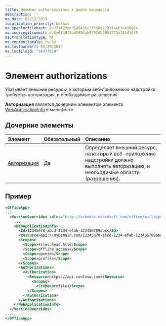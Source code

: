 ```yaml
---
title: Элемент authorizations в файле манифеста
description: ''
ms.date: 08/12/2019
localization_priority: Normal
ms.openlocfilehash: 6a271423ddd549431c2f580e2793faab3c49090e
ms.sourcegitcommit: da8e6148f4bd9884ab9702db3033273a383d15f0
ms.translationtype: MT
ms.contentlocale: ru-RU
ms.lasthandoff: 08/20/2019
ms.locfileid: "36477959"
---
```

# <a name="authorizations-element"></a>Элемент authorizations

Указывает внешние ресурсы, к которым веб-приложению надстройки требуется авторизация, и необходимые разрешения.

**Авторизация** является дочерним элементом элемента [WebApplicationInfo](webapplicationinfo.md) в манифесте.

## <a name="child-elements"></a>Дочерние элементы

|  Элемент |  Обязательный  |  Описание  |
|:-----|:-----|:-----|
|  [Авторизация](authorization.md)                |  Да     |   Определяет внешний ресурс, на который веб-приложение надстройки должно выполнять авторизацию, и необходимые области (разрешения). |

## <a name="example"></a>Пример

```xml
<OfficeApp>
...
  <VersionOverrides xmlns="http://schemas.microsoft.com/office/mailappversionoverrides" xsi:type="VersionOverridesV1_0">
    ...
    <WebApplicationInfo>
      <Id>12345678-abcd-1234-efab-123456789abc</Id>
      <Resource>api://myDomain.com/12345678-abcd-1234-efab-123456789abc</Resource>
      <Scopes>
        <Scope>Files.Read.All</Scope>
        <Scope>offline_access</Scope>
        <Scope>openid</Scope>
        <Scope>profile</Scope>
      </Scopes>
      <Authorizations>
        <Authorization>
          <Resource>https://api.contoso.com</Resource>
            <Scopes>
              <Scope>profile</Scope>
          </Scopes>
        </Authorization>
      </Authorizations>
    </WebApplicationInfo>
  </VersionOverrides>
...
</OfficeApp>
```
